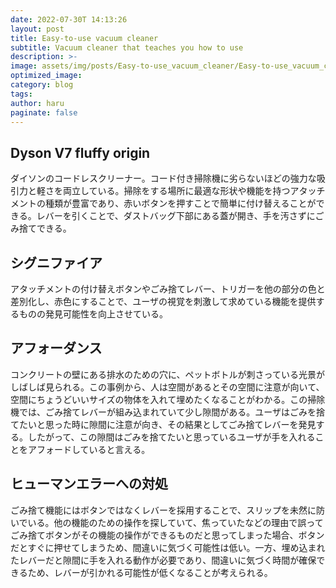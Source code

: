```yaml
---
date: 2022-07-30T 14:13:26
layout: post
title: Easy-to-use vacuum cleaner
subtitle: Vacuum cleaner that teaches you how to use
description: >-
image: assets/img/posts/Easy-to-use_vacuum_cleaner/Easy-to-use_vacuum_cleaner.jpg
optimized_image: 
category: blog
tags: 
author: haru
paginate: false
---
```


## Dyson V7 fluffy origin

ダイソンのコードレスクリーナー。コード付き掃除機に劣らないほどの強力な吸引力と軽さを両立している。掃除をする場所に最適な形状や機能を持つアタッチメントの種類が豊富であり、赤いボタンを押すことで簡単に付け替えることができる。レバーを引くことで、ダストバッグ下部にある蓋が開き、手を汚さずにごみ捨てできる。

## シグニファイア

アタッチメントの付け替えボタンやごみ捨てレバー、トリガーを他の部分の色と差別化し、赤色にすることで、ユーザの視覚を刺激して求めている機能を提供するものの発見可能性を向上させている。

## アフォーダンス

コンクリートの壁にある排水のための穴に、ペットボトルが刺さっている光景がしばしば見られる。この事例から、人は空間があるとその空間に注意が向いて、空間にちょうどいいサイズの物体を入れて埋めたくなることがわかる。この掃除機では、ごみ捨てレバーが組み込まれていて少し隙間がある。ユーザはごみを捨てたいと思った時に隙間に注意が向き、その結果としてごみ捨てレバーを発見する。したがって、この隙間はごみを捨てたいと思っているユーザが手を入れることをアフォードしていると言える。

## ヒューマンエラーへの対処

ごみ捨て機能にはボタンではなくレバーを採用することで、スリップを未然に防いでいる。他の機能のための操作を探していて、焦っていたなどの理由で誤ってごみ捨てボタンがその機能の操作ができるものだと思ってしまった場合、ボタンだとすぐに押せてしまうため、間違いに気づく可能性は低い。一方、埋め込まれたレバーだと隙間に手を入れる動作が必要であり、間違いに気づく時間が確保できるため、レバーが引かれる可能性が低くなることが考えられる。